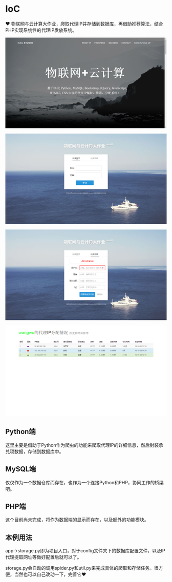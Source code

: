 # IoC
:heart: 物联网与云计算大作业，爬取代理IP并存储到数据库，再借助推荐算法，结合PHP实现系统性的代理IP发放系统。

![首页展示图](https://github.com/guoruibiao/IoC/raw/master/images/index.png)

![login](https://github.com/guoruibiao/IoC/raw/master/images/login.png)

![register](https://github.com/guoruibiao/IoC/raw/master/images/register.png)

![Personal](https://github.com/guoruibiao/IoC/raw/master/images/personalpage.png)

## Python端

这里主要是借助于Python作为爬虫的功能来爬取代理IP的详细信息，然后封装承兑项数据，存储到数据库中。

## MySQL端

仅仅作为一个数据仓库而存在，也作为一个连接Python和PHP，协同工作的桥梁吧。

## PHP端

这个目前尚未完成，将作为数据端的显示而存在，以及额外的功能模块。

## 本例用法

app->storage.py即为项目入口，对于config文件夹下的数据库配置文件，以及IP代理提取网址等做好配置后就可以了。

storage.py会自动的调用spider.py和util.py来完成具体的爬取和存储任务。很方便，当然也可以自己改动一下，完善它:heart:
